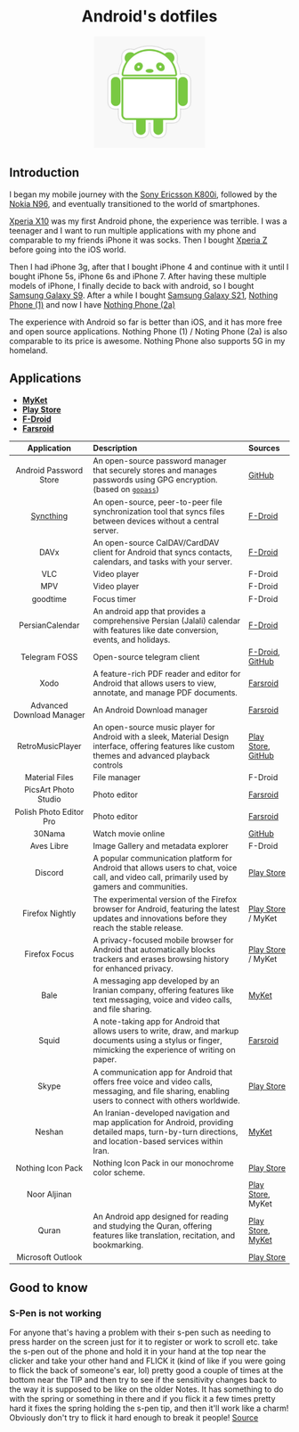 <h1 align="center">Android's dotfiles</h1>

<p align="center">
    <img src="./banner.jpg" height="200px">
</p>

## Introduction

I began my mobile journey with the [Sony Ericsson K800i](https://en.wikipedia.org/wiki/Sony_Ericsson_K800i),
followed by the [Nokia N96](https://en.wikipedia.org/wiki/Nokia_N96), and eventually transitioned
to the world of smartphones.

[Xperia X10](https://en.wikipedia.org/wiki/Sony_Ericsson_Xperia_X10) was my first Android phone, the experience was terrible.
I was a teenager and I want to run multiple applications with my phone and comparable to my friends iPhone it was socks.
Then I bought [Xperia Z](https://en.wikipedia.org/wiki/Sony_Xperia_Z) before going into the iOS world.

Then I had iPhone 3g, after that I bought iPhone 4 and continue with it until I bought iPhone 5s, iPhone 6s and iPhone 7.
After having these multiple models of iPhone, I finally decide to back with android, so I bought [Samsung Galaxy S9](https://en.wikipedia.org/wiki/Samsung_Galaxy_S9).
After a while I bought [Samsung Galaxy S21](https://en.wikipedia.org/wiki/Samsung_Galaxy_S21), [Nothing Phone (1)](https://en.wikipedia.org/wiki/Nothing_Phone_1)
and now I have [Nothing Phone (2a)](https://en.wikipedia.org/wiki/Nothing_Phone_2a)

The experience with Android so far is better than iOS, and it has more free and open source applications.
Nothing Phone (1) / Noting Phone (2a) is also comparable to its price is awesome. Nothing Phone also supports 5G in my homeland.

## Applications

- [**MyKet**](https://myket.ir/)
- [**Play Store**](https://play.google.com/)
- [**F-Droid**](https://f-droid.org/)
- [**Farsroid**](https://www.farsroid.com/)

|                Application                | Description                                                                                                                                                  | Sources                                                                                                                                                 |
| :---------------------------------------: | :----------------------------------------------------------------------------------------------------------------------------------------------------------- | :------------------------------------------------------------------------------------------------------------------------------------------------------ |
|          Android Password Store           | An open-source password manager that securely stores and manages passwords using GPG encryption. (based on [`gopass`](https://github.com/gopasspw/))         | [GitHub](https://github.com/android-password-store/Android-Password-Store)                                                                              |
| [Syncthing](https://github.com/syncthing) | An open-source, peer-to-peer file synchronization tool that syncs files between devices without a central server.                                            | [F-Droid](https://f-droid.org/en/packages/com.nutomic.syncthingandroid/)                                                                                |
|                   DAVx                    | An open-source CalDAV/CardDAV client for Android that syncs contacts, calendars, and tasks with your server.                                                 | [F-Droid](https://f-droid.org/packages/at.bitfire.davdroid/)                                                                                            |
|                    VLC                    | Video player                                                                                                                                                 | F-Droid                                                                                                                                                 |
|                    MPV                    | Video player                                                                                                                                                 | F-Droid                                                                                                                                                 |
|                 goodtime                  | Focus timer                                                                                                                                                  | F-Droid                                                                                                                                                 |
|              PersianCalendar              | An android app that provides a comprehensive Persian (Jalali) calendar with features like date conversion, events, and holidays.                             | [F-Droid](https://f-droid.org/en/packages/com.byagowi.persiancalendar/)                                                                                 |
|               Telegram FOSS               | Open-source telegram client                                                                                                                                  | [F-Droid](https://f-droid.org/en/packages/org.telegram.messenger/), [GitHub](https://github.com/Telegram-FOSS-Team/Telegram-FOSS)                       |
|                   Xodo                    | A feature-rich PDF reader and editor for Android that allows users to view, annotate, and manage PDF documents.                                              | [Farsroid](https://www.farsroid.com/xodo-pdf-reader-annotator/)                                                                                         |
|         Advanced Download Manager         | An Android Download manager                                                                                                                                  | [Farsroid](https://www.farsroid.com/advanced-download-manager-pro/)                                                                                     |
|             RetroMusicPlayer              | An open-source music player for Android with a sleek, Material Design interface, offering features like custom themes and advanced playback controls         | [Play Store](https://play.google.com/store/apps/details?id=code.name.monkey.retromusic), [GitHub](https://github.com/RetroMusicPlayer/RetroMusicPlayer) |
|              Material Files               | File manager                                                                                                                                                 | F-Droid                                                                                                                                                 |
|           PicsArt Photo Studio            | Photo editor                                                                                                                                                 | [Farsroid](https://www.farsroid.com/picsart-photo-studio/)                                                                                              |
|          Polish Photo Editor Pro          | Photo editor                                                                                                                                                 | [Farsroid](https://www.farsroid.com/photo-editor-pro-polish/)                                                                                           |
|                  30Nama                   | Watch movie online                                                                                                                                           | [GitHub](https://github.com/Mr30nama/30nama-Android)                                                                                                    |
|                Aves Libre                 | Image Gallery and metadata explorer                                                                                                                          | F-Droid                                                                                                                                                 |
|                  Discord                  | A popular communication platform for Android that allows users to chat, voice call, and video call, primarily used by gamers and communities.                | [Play Store](https://play.google.com/store/apps/details?id=com.discord)                                                                                 |
|              Firefox Nightly              | The experimental version of the Firefox browser for Android, featuring the latest updates and innovations before they reach the stable release.              | [Play Store](https://play.google.com/store/apps/details?id=org.mozilla.fenix) / MyKet                                                                   |
|               Firefox Focus               | A privacy-focused mobile browser for Android that automatically blocks trackers and erases browsing history for enhanced privacy.                            | [Play Store](https://play.google.com/store/apps/details?id=org.mozilla.focus) / MyKet                                                                   |
|                   Bale                    | A messaging app developed by an Iranian company, offering features like text messaging, voice and video calls, and file sharing.                             | [MyKet](https://myket.ir/app/ir.nasim)                                                                                                                  |
|                   Squid                   | A note-taking app for Android that allows users to write, draw, and markup documents using a stylus or finger, mimicking the experience of writing on paper. | [Farsroid](https://www.farsroid.com/squid-premium-formerly-papyrus/)                                                                                    |
|                   Skype                   | A communication app for Android that offers free voice and video calls, messaging, and file sharing, enabling users to connect with others worldwide.        | [Play Store](https://play.google.com/store/apps/details?id=com.skype.raider)                                                                            |
|                  Neshan                   | An Iranian-developed navigation and map application for Android, providing detailed maps, turn-by-turn directions, and location-based services within Iran.  | [MyKet](https://myket.ir/app/org.rajman.neshan.traffic.tehran.navigator)                                                                                |
|             Nothing Icon Pack             | Nothing Icon Pack in our monochrome color scheme.                                                                                                            | [Play Store](https://play.google.com/store/apps/details?id=com.nothing.icon)                                                                            |
|               Noor Aljinan                |                                                                                                                                                              | [Play Store](https://play.google.com/store/apps/details?id=org.crcis.mafatih), MyKet                                                                    |
|                   Quran                   | An Android app designed for reading and studying the Quran, offering features like translation, recitation, and bookmarking.                                 | [Play Store](https://play.google.com/store/apps/details?id=org.crcis.quran), [MyKet](https://myket.ir/app/org.crcis.quran)                              |
|             Microsoft Outlook             |                                                                                                                                                              | [Play Store](https://play.google.com/store/apps/details?id=com.microsoft.office.outlook)                                                                |

## Good to know

### S-Pen is not working

For anyone that's having a problem with their s-pen such as needing to press harder on the screen just for it to register or work to scroll etc. take the s-pen out of the phone and hold it in your hand
at the top near the clicker and take your other hand and FLICK it (kind of like if you were going to flick the back of someone's ear, lol) pretty good a couple of times at the bottom near the TIP and then
try to see if the sensitivity changes back to the way it is supposed to be like on the older Notes. It has something to do with the spring or something in there and if you flick it a few times pretty hard
it fixes the spring holding the s-pen tip, and then it'll work like a charm! Obviously don't try to flick it hard enough to break it people! [Source](https://xdaforums.com/t/s-pen-sensitivity-fix.4159589/)
